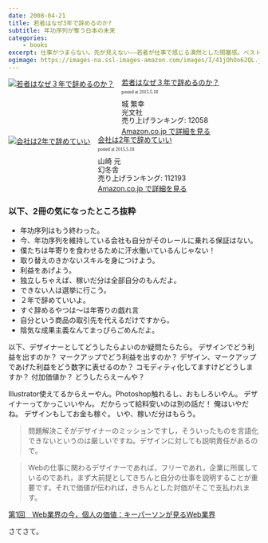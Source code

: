 ```yaml
---
date: 2008-04-21
title: 若者はなぜ3年で辞めるのか? 
subtitle: 年功序列が奪う日本の未来
categories: 
    - books
excerpt: 仕事がつまらない。先が見えない――若者が仕事で感じる漠然とした閉塞感。ベストセラー『内側から見た富士通　「成果主義」の崩壊』の著者が若者の視点で探る、その正体とは？
ogimage: https://images-na.ssl-images-amazon.com/images/I/41jOhOo62QL.jpg
---
```


<div class="azlink-box"><div class="azlink-image" style="float:left"><a href="http://www.amazon.co.jp/exec/obidos/ASIN/B00GU4R9TU/warikiru-22/" name="azlinklink" target="_blank"><img src="https://images-na.ssl-images-amazon.com/images/I/41jOhOo62QL._SL160_.jpg" alt="若者はなぜ３年で辞めるのか？" style="border:none" /></a></div><div class="azlink-info" style="float:left;margin-left:15px;line-height:120%"><div class="azlink-name" style="margin-bottom:10px;line-height:120%"><a href="http://www.amazon.co.jp/exec/obidos/ASIN/B00GU4R9TU/warikiru-22/" name="azlinklink" target="_blank">若者はなぜ３年で辞めるのか？</a><div class="azlink-powered-date" style="font-size:7pt;margin-top:5px;font-family:verdana;line-height:120%">posted at 2015.5.18</div></div><div class="azlink-detail">城 繁幸<br />光文社<br />売り上げランキング: 12058<br /></div><div class="azlink-link" style="margin-top:5px"><a href="http://www.amazon.co.jp/exec/obidos/ASIN/B00GU4R9TU/warikiru-22/" target="_blank">Amazon.co.jp で詳細を見る</a></div></div><div class="azlink-footer" style="clear:left"></div></div>

<div class="azlink-box"><div class="azlink-image" style="float:left"><a href="http://www.amazon.co.jp/exec/obidos/ASIN/4344980662/warikiru-22/" name="azlinklink" target="_blank"><img src="https://images-na.ssl-images-amazon.com/images/I/41%2BkLHDHUrL._SL160_.jpg" alt="会社は2年で辞めていい" style="border:none" /></a></div><div class="azlink-info" style="float:left;margin-left:15px;line-height:120%"><div class="azlink-name" style="margin-bottom:10px;line-height:120%"><a href="http://www.amazon.co.jp/exec/obidos/ASIN/4344980662/warikiru-22/" name="azlinklink" target="_blank">会社は2年で辞めていい</a><div class="azlink-powered-date" style="font-size:7pt;margin-top:5px;font-family:verdana;line-height:120%">posted at 2015.5.18</div></div><div class="azlink-detail">山崎 元<br />幻冬舎<br />売り上げランキング: 112193<br /></div><div class="azlink-link" style="margin-top:5px"><a href="http://www.amazon.co.jp/exec/obidos/ASIN/4344980662/warikiru-22/" target="_blank">Amazon.co.jp で詳細を見る</a></div></div><div class="azlink-footer" style="clear:left"></div></div>

### 以下、2冊の気になったところ抜粋

+ 年功序列はもう終わった。
+ 今、年功序列を維持している会社も自分がそのレールに乗れる保証はない。
+ 僕たちは年寄りを食わせるために汗水働いているんじゃない！
+ 取り替えのきかないスキルを身につけよう。
+ 利益をあげよう。
+ 独立しちゃえば、稼いだ分は全部自分のもんだよ。
+ できない人は選挙に行こう。
+ ２年で辞めていいよ。
+ すぐ辞めるやつは〜は年寄りの戯れ言
+ 自分という商品の取引先を代えるだけですから。
+ 陰気な成果主義なんてまっぴらごめんだよ。

以下、デザイナーとしてどうしたらよいのか疑問たらたら。 デザインでどう利益を出すのか？ マークアップでどう利益を出すのか？ デザイン、マークアップであげた利益をどう数字に表せるのか？ コモディティ化してますけどどうしますか？ 付加価値か？ どうしたらえーんや？

Illustrator使えてるからえーやん。Photoshop触れるし、おもしろいやん。 デザイナーってかっこいいやん。 だからって給料安いのは別の話だ！ 俺はいやだね。 デザインもしてお金も稼ぐ。 いや、稼いだ分はもらう。

> 問題解決こそがデザイナーのミッションですし，そういったものを言語化できないというのは厳しいですね。デザインに対しても説明責任があるので。

> Webの仕事に関わるデザイナーであれば，フリーであれ，企業に所属しているのであれ，まず大前提としてきちんと自分の仕事を説明することが重要です。それで価値が伝われば，きちんとした対価がそこで支払われます。

[第1回　Web業界の今，個人の価値：キーパーソンが見るWeb業界](http://gihyo.jp/design/serial/01/key-person/0001)

さてさて。
